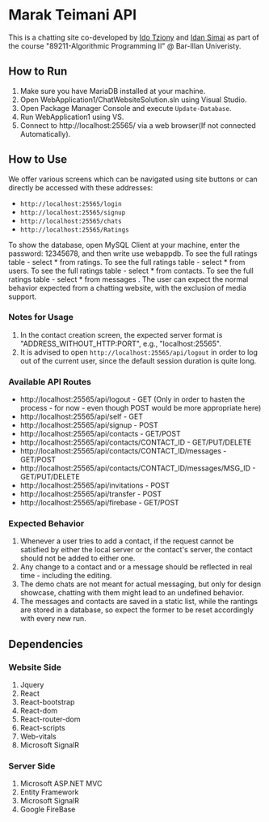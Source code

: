 # Marak Teimani API
This is a chatting site co-developed by [Ido Tziony](https://github.com/ghsumhubh) and [Idan Simai](https://github.com/idansi98) as part of the course "89211-Algorithmic Programming II" @ Bar-Illan Univeristy.


## How to Run 
1. Make sure you have MariaDB installed at your machine.
2. Open WebApplication1/ChatWebsiteSolution.sln using Visual Studio.  
3. Open Package Manager Console and execute `Update-Database`.  
4. Run WebApplication1 using VS.  
5. Connect to http://localhost:25565/ via a web browser(If not connected Automatically).  


## How to Use  
We offer various screens which can be navigated using site buttons or can directly be accessed with these addresses:  
- `http://localhost:25565/login`  
- `http://localhost:25565/signup`   
- `http://localhost:25565/chats`    
- `http://localhost:25565/Ratings`    

To show the database, open MySQL Client at your machine, enter the password: 12345678, and then write use webappdb.
To see the full ratings table - select * from ratings.
To see the full ratings table - select * from users.
To see the full ratings table - select * from contacts.
To see the full ratings table - select * from messages
.
The user can expect the normal behavior expected from a chatting website, with the exclusion of media support.  

### Notes for Usage
1. In the contact creation screen, the expected server format is "ADDRESS_WITHOUT_HTTP:PORT", e.g., "localhost:25565".  
2. It is advised to open `http://localhost:25565/api/logout` in order to log out of the current user, since the default session duration is quite long.  

### Available API Routes
- http://localhost:25565/api/logout - GET  (Only in order to hasten the process - for now - even though POST would be more appropriate here)  
- http://localhost:25565/api/self - GET  
- http://localhost:25565/api/signup - POST
- http://localhost:25565/api/contacts - GET/POST  
- http://localhost:25565/api/contacts/CONTACT_ID - GET/PUT/DELETE  
- http://localhost:25565/api/contacts/CONTACT_ID/messages - GET/POST  
- http://localhost:25565/api/contacts/CONTACT_ID/messages/MSG_ID - GET/PUT/DELETE  
- http://localhost:25565/api/invitations - POST  
- http://localhost:25565/api/transfer - POST  
- http://localhost:25565/api/firebase - GET/POST


### Expected Behavior
1. Whenever a user tries to add a contact, if the request cannot be satisfied by either the local server or the contact's server, the contact should not be added to either one. 
2. Any change to a contact and or a message should be reflected in real time - including the editing.  
3. The demo chats are not meant for actual messaging, but only for design showcase, chatting with them might lead to an undefined behavior.  
4. The messages and contacts are saved in a static list, while the rantings are stored in a database, so expect the former to be reset accordingly with every new run.  


## Dependencies  
### Website Side
1.  Jquery   
2.  React  
3.  React-bootstrap   
4.  React-dom   
5.  React-router-dom   
6.  React-scripts   
7.  Web-vitals  
8.  Microsoft SignalR 
### Server Side
1. Microsoft ASP.NET MVC  
2. Entity Framework  
3. Microsoft SignalR 
4. Google FireBase 
